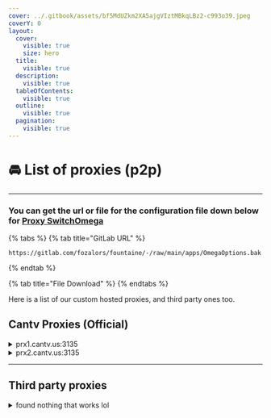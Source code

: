 ```yaml
---
cover: ../.gitbook/assets/bf5MdUZkm2XA5ajgVIztMBkqLBz2-c993o39.jpeg
coverY: 0
layout:
  cover:
    visible: true
    size: hero
  title:
    visible: true
  description:
    visible: true
  tableOfContents:
    visible: true
  outline:
    visible: true
  pagination:
    visible: true
---
```


# 🚘 List of proxies (p2p)

***

### You can get the url or file for the configuration file down below for [Proxy SwitchOmega](../extensions/proxy-switchyomega.md)



{% tabs %}
{% tab title="GitLab URL" %}
```
https://gitlab.com/fozalors/fountaine/-/raw/main/apps/OmegaOptions.bak
```
{% endtab %}

{% tab title="File Download" %}
{% endtabs %}

Here is a list of our custom hosted proxies, and third party ones too.

## Cantv Proxies (Official)

<details>

<summary>prx1.cantv.us:3135</summary>

Username: username

Password: test123

</details>

<details>

<summary>prx2.cantv.us:3135</summary>

Username: username

Password: test123

</details>

***

## Third party proxies

<details>

<summary>found nothing that works lol</summary>



</details>
